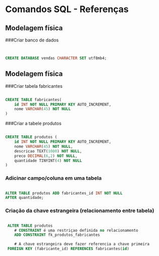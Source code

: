 # Comandos SQL - Referenças 
<!--____________________________________________-->
## Modelagem física

###Criar banco de dados

```sql


CREATE DATABASE vendas CHARACTER SET utf8mb4;

```
<!--____________________________________________-->
## Modelagem física

###Criar  tabela fabricantes

```sql

CREATE TABLE fabricantes(
    id INT NOT NULL PRIMARY KEY AUTO_INCREMENT,
    nome VARCHAR(45) NOT NULL
)

```
###Criar a tabele produtos
```sql

CREATE TABLE produtos (
    id INT NOT NULL PRIMARY KEY AUTO_INCREMENT,
    nome VARCHAR(45) NOT NULL,
    descricao TEXT(1000) NOT NULL,
    preco DECIMAL(6,2) NOT NULL,
    quantidade TINYINT(4) NOT NULL
)

```
<!--______________________________________________-->

### Adicinar campo/coluna em uma tabela
```sql

ALTER TABLE produtos ADD fabricantes_id INT NOT NULL
AFTER quantidade;


```
<!--______________________________________________-->

### Criação da chave estrangeira (relacionamento entre tabela)

```sql

 ALTER TABLE produtos
    # CONSTRAINT é uma restriçao definida no relacionamento 
    ADD CONSTRAINT fk_produtos_fabricantes

    # A chave estrangeira deve fazer referencia a chave primeira 
 FOREIGN KEY (fabricante_id) REFERENCES fabricantes(id)


```



